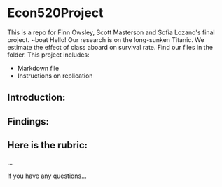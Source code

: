 # Econ520Project
This is a repo for Finn Owsley, Scott Masterson and Sofia Lozano's final project. ~boat
Hello! Our research is on the long-sunken Titanic. We estimate the effect of class aboard on survival rate. 
Find our files in the folder. This project includes: 

- Markdown file
- Instructions on replication

## Introduction:

## Findings:

## Here is the rubric:
...

If you have any questions... 
